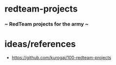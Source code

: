 # redteam-projects

### ~ RedTeam projects for the army ~


# ideas/references
- https://github.com/kurogai/100-redteam-projects
